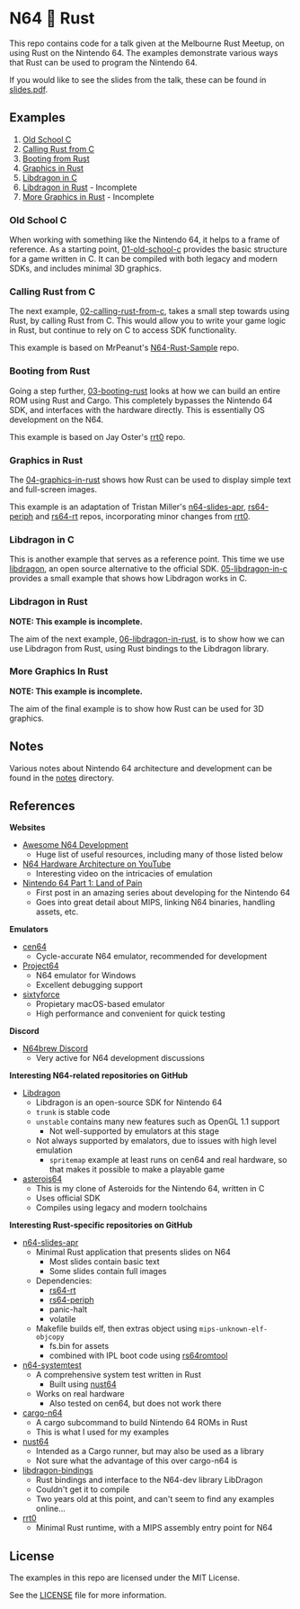 # N64 💛 Rust

This repo contains code for a talk given at the Melbourne Rust Meetup, on using Rust on the Nintendo 64. The examples demonstrate various ways that Rust can be used to program the Nintendo 64.

If you would like to see the slides from the talk, these can be found in [slides.pdf](./slides.pdf).

## Examples

1. [Old School C](#old-school-c)
2. [Calling Rust from C](#calling-rust-from-c)
3. [Booting from Rust](#booting-from-rust)
4. [Graphics in Rust](#graphics-in-rust)
5. [Libdragon in C](#libdragon-in-c)
6. [Libdragon in Rust](#libdragon-in-rust) - Incomplete
7. [More Graphics in Rust](#more-graphics-in-rust) - Incomplete

### Old School C

When working with something like the Nintendo 64, it helps to a frame of reference. As a starting point, [01-old-school-c](./examples/01-old-school-c/) provides the basic structure for a game written in C. It can be compiled with both legacy and modern SDKs, and includes minimal 3D graphics.

### Calling Rust from C

The next example, [02-calling-rust-from-c](./examples/02-calling-rust-from-c/), takes a small step towards using Rust, by calling Rust from C. This would allow you to write your game logic in Rust, but continue to rely on C to access SDK functionality.

This example is based on MrPeanut's [N64-Rust-Sample](https://github.com/Mr-Pnut/N64-Rust-Sample) repo.

### Booting from Rust

Going a step further, [03-booting-rust](./examples/03-booting-rust/) looks at how we can build an entire ROM using Rust and Cargo. This completely bypasses the Nintendo 64 SDK, and interfaces with the hardware directly. This is essentially OS development on the N64.

This example is based on Jay Oster's [rrt0](https://github.com/rust-console/rrt0) repo.

### Graphics in Rust

The [04-graphics-in-rust](./examples/04-graphics-in-rust) shows how Rust can be used to display simple text and full-screen images.

This example is an adaptation of Tristan Miller's [n64-slides-apr](https://github.com/monocasa/n64-slides-apr), [rs64-periph](https://github.com/monocasa/rs64-periph) and [rs64-rt](https://github.com/monocasa/rs64-rt) repos, incorporating minor changes from [rrt0](https://github.com/rust-console/rrt0).

### Libdragon in C

This is another example that serves as a reference point. This time we use [libdragon](https://github.com/DragonMinded/libdragon), an open source alternative to the official SDK. [05-libdragon-in-c](./examples/05-libdragon-in-c/) provides a small example that shows how Libdragon works in C.

### Libdragon in Rust

**NOTE: This example is incomplete.**

The aim of the next example, [06-libdragon-in-rust](./examples/06-libdragon-in-rust/), is to show how we can use Libdragon from Rust, using Rust bindings to the Libdragon library.

### More Graphics In Rust

**NOTE: This example is incomplete.**

The aim of the final example is to show how Rust can be used for 3D graphics.

## Notes

Various notes about Nintendo 64 architecture and development can be found in the [notes](./notes) directory.

## References

**Websites**

* [Awesome N64 Development](https://n64.dev/)
  * Huge list of useful resources, including many of those listed below
* [N64 Hardware Architecture on YouTube](https://www.youtube.com/watch?v=U2uuH_ICRks)
  * Interesting video on the intricacies of emulation
* [Nintendo 64 Part 1: Land of Pain](https://www.moria.us/blog/2020/10/n64-part1-land-of-pain)
  * First post in an amazing series about developing for the Nintendo 64
  * Goes into great detail about MIPS, linking N64 binaries, handling assets, etc.

**Emulators**

* [cen64](https://github.com/n64dev/cen64)
  * Cycle-accurate N64 emulator, recommended for development
* [Project64](https://github.com/project64/project64)
  * N64 emulator for Windows
  * Excellent debugging support
* [sixtyforce](https://sixtyforce.com/)
  * Propietary macOS-based emulator
  * High performance and convenient for quick testing

**Discord**

* [N64brew Discord](https://discord.gg/WqFgNWf)
  * Very active for N64 development discussions

**Interesting N64-related repositories on GitHub**

* [Libdragon](https://github.com/DragonMinded/libdragon)
  * Libdragon is an open-source SDK for Nintendo 64
  * `trunk` is stable code
  * `unstable` contains many new features such as OpenGL 1.1 support
    * Not well-supported by emulators at this stage
  * Not always supported by emalators, due to issues with high level emulation
    * `spritemap` example at least runs on cen64 and real hardware, so that makes it possible to make a playable game
* [asterois64](https://github.com/tristanpenman/asteroids64)
  * This is my clone of Asteroids for the Nintendo 64, written in C
  * Uses official SDK
  * Compiles using legacy and modern toolchains

**Interesting Rust-specific repositories on GitHub**

* [n64-slides-apr](https://github.com/monocasa/n64-slides-apr)
  * Minimal Rust application that presents slides on N64
    * Most slides contain basic text
    * Some slides contain full images
  * Dependencies:
    * [rs64-rt](https://github.com/monocasa/rs64-rt)
    * [rs64-periph](https://github.com/monocasa/rs64-periph)
    * panic-halt
    * volatile
  * Makefile builds elf, then extras object using `mips-unknown-elf-objcopy`
    * fs.bin for assets
    * combined with IPL boot code using [rs64romtool](https://github.com/monocasa/rs64romtool)
* [n64-systemtest](https://github.com/lemmy-64/n64-systemtest)
  * A comprehensive system test written in Rust
    * Built using [nust64](https://github.com/rust-n64/nust64)
  * Works on real hardware
    * Also tested on cen64, but does not work there
* [cargo-n64](https://github.com/rust-console/cargo-n64)
  * A cargo subcommand to build Nintendo 64 ROMs in Rust
  * This is what I used for my examples
* [nust64](https://github.com/rust-n64/nust64)
  * Intended as a Cargo runner, but may also be used as a library
  * Not sure what the advantage of this over cargo-n64 is
* [libdragon-bindings](https://github.com/DagothBob/libdragon-bindings)
  * Rust bindings and interface to the N64-dev library LibDragon
  * Couldn't get it to compile
  * Two years old at this point, and can't seem to find any examples online...
* [rrt0](https://github.com/rust-console/rrt0)
  * Minimal Rust runtime, with a MIPS assembly entry point for N64

## License

The examples in this repo are licensed under the MIT License.

See the [LICENSE](./LICENSE) file for more information.
